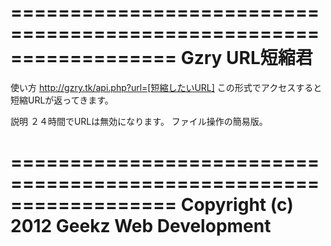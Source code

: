 ==================================================================
    Gzry URL短縮君
==================================================================

 使い方
    http://gzry.tk/api.php?url=[短縮したいURL]
    この形式でアクセスすると短縮URLが返ってきます。

 説明
    ２４時間でURLは無効になります。
    ファイル操作の簡易版。

==================================================================
    Copyright (c) 2012 Geekz Web Development
==================================================================
